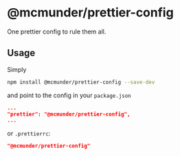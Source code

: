 # @mcmunder/prettier-config

One prettier config to rule them all.

## Usage

Simply

```bash
npm install @mcmunder/prettier-config --save-dev
```

and point to the config in your `package.json`

```json
...
"prettier": "@mcmunder/prettier-config",
...
```

or `.prettierrc`:

```json
"@mcmunder/prettier-config"
```
